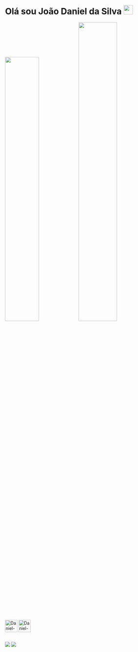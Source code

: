 
<h1>Olá sou João Daniel da Silva <img src="https://raw.githubusercontent.com/kaueMarques/kaueMarques/master/hi.gif" style="width: 30px;"></img></h1>
<div style="display:inline_block ">
 <img aling="left"  width="47%"   src="https://github-readme-stats.vercel.app/api?username=danieldsv23&show_icons=true&theme=dracula&include_all_commits=true&count_private=true"/>
  <img aling="left"  width="50%"" src="https://github-readme-stats.vercel.app/api/top-langs/?username=danieldsv23&layout=compact&langs_count=7&theme=dracula"/>
</div>

<div>
<img aling="center" alt="Daniel-html" heigt="30" width="40"  src="https://cdn.jsdelivr.net/gh/devicons/devicon/icons/html5/html5-original.svg" />
<img aling="center" alt="Daniel-html" heigt="30" width="40"  src="https://cdn.jsdelivr.net/gh/devicons/devicon/icons/css3/css3-original.svg" />
</div>

##


<div>
<a href="www.linkedin.com/in/João-Daniel-Analise-Densenvolvimento-de-Sistemas"><img   src="https://img.shields.io/badge/LinkedIn-0077B5?style=for-the-badge&logo=linkedin&logoColor=white)](www.linkedin.com/in/João-Daniel-Analise-Densenvolvimento-de-Sistemas"/></a>
<a href="https://www.instagram.com/daniel_silva219/"><img   src="https://img.shields.io/badge/Instagram-E4405F?style=for-the-badge&logo=instagram&logoColor=white"/></a>
</div





